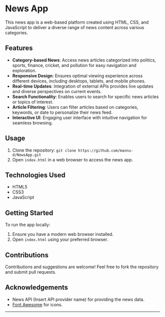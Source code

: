 # News App

This news app is a web-based platform created using HTML, CSS, and JavaScript to deliver a diverse range of news content across various categories.

## Features

- **Category-based News**: Access news articles categorized into politics, sports, finance, cricket, and pollution for easy navigation and exploration.
- **Responsive Design**: Ensures optimal viewing experience across different devices, including desktops, tablets, and mobile phones.
- **Real-time Updates**: Integration of external APIs provides live updates and diverse perspectives on current events.
- **Search Functionality**: Enables users to search for specific news articles or topics of interest.
- **Article Filtering**: Users can filter articles based on categories, keywords, or date to personalize their news feed.
- **Interactive UI**: Engaging user interface with intuitive navigation for seamless browsing.

## Usage

1. Clone the repository: `git clone https://github.com/mannu-d/NewsApp.git`
2. Open `index.html` in a web browser to access the news app.

## Technologies Used

- HTML5
- CSS3
- JavaScript

## Getting Started

To run the app locally:

1. Ensure you have a modern web browser installed.
2. Open `index.html` using your preferred browser.

## Contributions

Contributions and suggestions are welcome! Feel free to fork the repository and submit pull requests.


## Acknowledgements

- News API (Insert API provider name) for providing the news data.
- [Font Awesome](https://fontawesome.com/) for icons.

---
